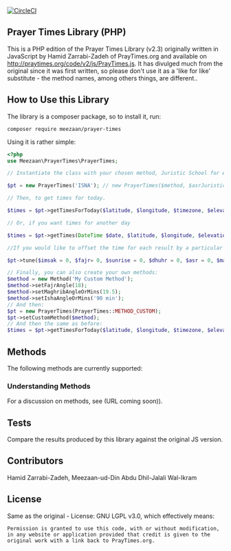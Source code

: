 [![CircleCI](https://circleci.com/gh/meezaan/prayer-times.svg?style=svg)](https://circleci.com/gh/meezaan/prayer-times)

## Prayer Times Library (PHP)

This is a PHP edition of the Prayer Times Library (v2.3) originally written in JavaScript by Hamid Zarrabi-Zadeh of PrayTimes.org and available on http://praytimes.org/code/v2/js/PrayTimes.js. It has divulged much from the original since it was first written, so please don't use it as a 'like for like' substitute - the method names, among others things, are different..

## How to Use this Library

The library is a composer package, so to install it, run:

```
composer require meezaan/prayer-times
```

Using it is rather simple:

```php
<?php
use Meezaan\PrayerTimes\PrayerTimes;

// Instantiate the class with your chosen method, Juristic School for Asr and if you want or own Asr factor, make the juristic school null and pass your own Asr shadow factor as the third parameter. Note that all parameters are optional.

$pt = new PrayerTimes('ISNA'); // new PrayerTimes($method, $asrJuristicMethod, $asrShadowFactor);

// Then, to get times for today.

$times = $pt->getTimesForToday($latitude, $longitude, $timezone, $elevation = null, $latitudeAdjustmentMethod = self::LATITUDE_ADJUSTMENT_METHOD_ANGLE, $midnightMode = self::MIDNIGHT_MODE_STANDARD, $format = self::TIME_FORMAT_24H);

// Or, if you want times for another day

$times = $pt->getTimes(DateTime $date, $latitude, $longitude, $elevation = null, $latitudeAdjustmentMethod = self::LATITUDE_ADJUSTMENT_METHOD_ANGLE, $midnightMode = self::MIDNIGHT_MODE_STANDARD, $format = self::TIME_FORMAT_24H);

//If you would like to offset the time for each result by a particular number of minutes, simply call the tune method before calling getTimes or getTimesForToday.

$pt->tune($imsak = 0, $fajr= 0, $sunrise = 0, $dhuhr = 0, $asr = 0, $maghrib = 0, $sunset = 0, $isha = 0, $midnight = 0);

// Finally, you can also create your own methods:
$method = new Method('My Custom Method');
$method->setFajrAngle(18);
$method->setMaghribAngleOrMins(19.5);
$method->setIshaAngleOrMins('90 min');
// And then:
$pt = new PrayerTimes(PrayerTimes::METHOD_CUSTOM);
$pt->setCustomMethod($method);
// And then the same as before:
$times = $pt->getTimesForToday($latitude, $longitude, $timezone, $elevation = null, $latitudeAdjustmentMethod = self::LATITUDE_ADJUSTMENT_METHOD_ANGLE, $midnightMode = self::MIDNIGHT_MODE_STANDARD, $format = self::TIME_FORMAT_24H);

```

## Methods

The following methods are currently supported:

### Understanding Methods

For a discussion on methods, see (URL coming soon)).

## Tests

Compare the results produced by this library against the original JS version.

## Contributors

Hamid Zarrabi-Zadeh, Meezaan-ud-Din Abdu Dhil-Jalali Wal-Ikram

## License

Same as the original - License: GNU LGPL v3.0, which effectively means:
```
Permission is granted to use this code, with or without modification, in any website or application provided that credit is given to the original work with a link back to PrayTimes.org.
```
